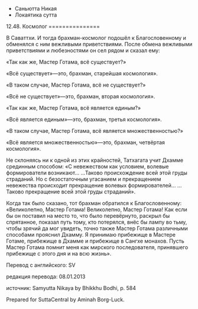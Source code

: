 









* Саньютта Никая
* Локаятика сутта


12\.48\. Космолог
\=\=\=\=\=\=\=\=\=\=\=\=\=\=\=



В Саваттхи\. И тогда брахман\-космолог подошёл к Благословенному и обменялся с ним вежливыми приветствиями\. После обмена вежливыми приветствиями и любезностями он сел рядом и сказал ему:


«Так как же, Мастер Готама, всё существует?»


«Всё существует»—это, брахман, старейшая космология»\.


«В таком случае, Мастер Готама, всё не существует?»


«Всё не существует»—это, брахман, вторая космология»\.


«Так как же, Мастер Готама, всё является единым?»


«Всё является единым»—это, брахман, третья космология»\.


«В таком случае, Мастер Готама, всё является множественностью?»


«Всё является множественностью»—это, брахман, четвёртая космология»\.


Не склоняясь ни к одной из этих крайностей, Татхагата учит Дхамме срединным способом: «С невежеством как условием, волевые формирователи возникают… …Таково происхождение всей этой груды страданий\. Но с безостаточным угасанием и прекращением невежества происходит прекращение волевых формирователей… …Таково прекращение всей этой груды страданий»\.


Когда так было сказано, тот брахман обратился к Благословенному: «Великолепно, Мастер Готама\! Великолепно, Мастер Готама\! Как если бы он поставил на место то, что было перевёрнуто, раскрыл бы спрятанное, показал путь тому, кто потерялся, внёс бы лампу во тьму, чтобы зрячий да мог увидеть, точно также Мастер Готама различными способами прояснил Дхамму\. Я принимаю прибежище в Мастере Готаме, прибежище в Дхамме и прибежище в Сангхе монахов\. Пусть Мастер Готама помнит меня как мирского последователя, принявшего прибежище с этого дня и на всю жизнь»\.



Перевод с английского: SV


редакция перевода: 08\.01\.2013


источник: Samyutta Nikaya by Bhikkhu Bodhi, p\. 584


Prepared for SuttaCentral by Aminah Borg\-Luck\.






